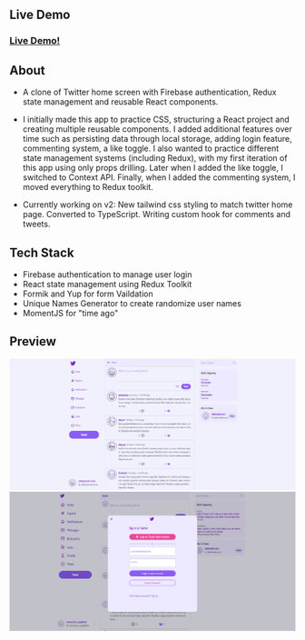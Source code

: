 ## Live Demo

### [Live Demo!](https://twitterreact.vercel.app/)

## About

- A clone of Twitter home screen with Firebase authentication, Redux state management and reusable React components.

- I initially made this app to practice CSS, structuring a React project and creating multiple reusable components. I added additional features over time such as persisting data through local storage, adding login feature, commenting system, a like toggle. I also wanted to practice different state management systems (including Redux), with my first iteration of this app using only props drilling. Later when I added the like toggle, I switched to Context API. Finally, when I added the commenting system, I moved everything to Redux toolkit.

- Currently working on v2: New tailwind css styling to match twitter home page. Converted to TypeScript. Writing custom hook for comments and tweets.

## Tech Stack

- Firebase authentication to manage user login
- React state management using Redux Toolkit
- Formik and Yup for form Vaildation
- Unique Names Generator to create randomize user names
- MomentJS for "time ago"

## Preview

!["twitter react"](https://github.com/WebDevBernard/Portfolio/blob/main/public/docs/twitter.png)
!["twitter yup"](https://github.com/WebDevBernard/Portfolio/blob/main/public/docs/twitteryup.png)

